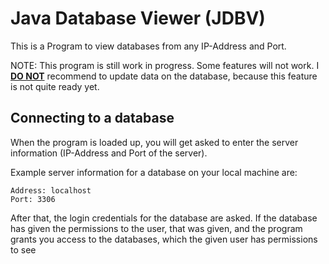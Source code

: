 # Java Database Viewer (JDBV)

This is a Program to view databases from any IP-Address and Port.

NOTE: This program is still work in progress. Some features will not work. 
I <ins>**DO NOT**</ins> recommend to update data on the database, 
because this feature is not quite ready yet.

## Connecting to a database
When the program is loaded up, you will get asked to enter the server information (IP-Address and Port of the server).

Example server information for a database on your local machine are:
```
Address: localhost 
Port: 3306
```

After that, the login credentials for the database are asked.
If the database has given the permissions to the user, that was given, 
and the program grants you access to the databases,
which the given user has permissions to see
